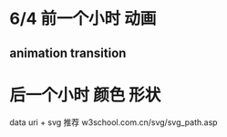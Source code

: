 # 6/4 前一个小时 动画
## animation transition


# 后一个小时 颜色 形状

data uri + svg
推荐 w3school.com.cn/svg/svg_path.asp
